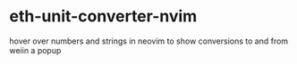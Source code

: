 # eth-unit-converter-nvim
hover over numbers and strings in neovim to show conversions to and from weiin a popup
